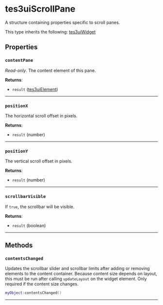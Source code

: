 # tes3uiScrollPane

A structure containing properties specific to scroll panes.

This type inherits the following: [tes3uiWidget](../../types/tes3uiWidget)
## Properties

### `contentPane`

*Read-only*. The content element of this pane.

**Returns**:

* `result` ([tes3uiElement](../../types/tes3uiElement))

***

### `positionX`

The horizontal scroll offset in pixels.

**Returns**:

* `result` (number)

***

### `positionY`

The vertical scroll offset in pixels.

**Returns**:

* `result` (number)

***

### `scrollbarVisible`

If `true`, the scrollbar will be visible.

**Returns**:

* `result` (boolean)

***

## Methods

### `contentsChanged`

Updates the scrollbar slider and scrollbar limits after adding or removing elements to the content container. Because content size depends on layout, this must be run after calling `updateLayout` on the widget element. Only required if the content size changes.

```lua
myObject:contentsChanged()
```

***

